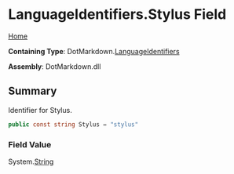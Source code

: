<a name="_top"></a>

# LanguageIdentifiers\.Stylus Field

[Home](../../../README.md#_top)

**Containing Type**: DotMarkdown\.[LanguageIdentifiers](../README.md#_top)

**Assembly**: DotMarkdown\.dll

## Summary

Identifier for Stylus\.

```csharp
public const string Stylus = "stylus"
```

### Field Value

System\.[String](https://docs.microsoft.com/en-us/dotnet/api/system.string)

